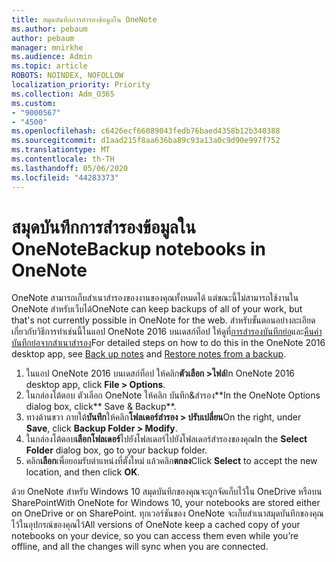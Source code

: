 ```yaml
---
title: สมุดบันทึกการสํารองข้อมูลใน OneNote
ms.author: pebaum
author: pebaum
manager: mnirkhe
ms.audience: Admin
ms.topic: article
ROBOTS: NOINDEX, NOFOLLOW
localization_priority: Priority
ms.collection: Adm_O365
ms.custom:
- "9000567"
- "4500"
ms.openlocfilehash: c6426ecf66089043fedb76baed4358b12b340388
ms.sourcegitcommit: d1aad215f8aa636ba89c93a13a0c9d90e997f752
ms.translationtype: MT
ms.contentlocale: th-TH
ms.lasthandoff: 05/06/2020
ms.locfileid: "44283373"
---
```

# <a name="backup-notebooks-in-onenote"></a><span data-ttu-id="2da3b-102">สมุดบันทึกการสํารองข้อมูลใน OneNote</span><span class="sxs-lookup"><span data-stu-id="2da3b-102">Backup notebooks in OneNote</span></span>

<span data-ttu-id="2da3b-103">OneNote สามารถเก็บสําเนาสํารองของงานของคุณทั้งหมดได้ แต่ขณะนี้ไม่สามารถใช้งานใน OneNote สําหรับเว็บได้</span><span class="sxs-lookup"><span data-stu-id="2da3b-103">OneNote can keep backups of all of your work, but that's not currently possible in OneNote for the web.</span></span> <span data-ttu-id="2da3b-104">สําหรับขั้นตอนอย่างละเอียดเกี่ยวกับวิธีการทําเช่นนี้ในแอป OneNote 2016 บนเดสก์ท็อป ให้ดูที่[การสํารองบันทึกย่อ](https://support.office.com/article/back-up-notes-f58b34b0-611d-435e-87fa-7942a1767af4#id0eaabaaa=2016,_2013,_2010)และ[คืนค่าบันทึกย่อจากสําเนาสํารอง](https://support.microsoft.com/office/restore-notes-from-a-backup-5daf9cb0-6769-4998-a5de-f044fdd0d831)</span><span class="sxs-lookup"><span data-stu-id="2da3b-104">For detailed steps on how to do this in the OneNote 2016 desktop app, see [Back up notes](https://support.office.com/article/back-up-notes-f58b34b0-611d-435e-87fa-7942a1767af4#id0eaabaaa=2016,_2013,_2010) and [Restore notes from a backup](https://support.microsoft.com/office/restore-notes-from-a-backup-5daf9cb0-6769-4998-a5de-f044fdd0d831).</span></span>

1. <span data-ttu-id="2da3b-105">ในแอป OneNote 2016 บนเดสก์ท็อป ให้คลิก**ตัวเลือก >ไฟล์**</span><span class="sxs-lookup"><span data-stu-id="2da3b-105">In OneNote 2016 desktop app, click **File > Options**.</span></span>
2. <span data-ttu-id="2da3b-106">ในกล่องโต้ตอบ ตัวเลือก OneNote ให้คลิก บันทึก&สํารอง\*\*</span><span class="sxs-lookup"><span data-stu-id="2da3b-106">In the OneNote Options dialog box, click\*\* Save & Backup\*\*.</span></span>
3. <span data-ttu-id="2da3b-107">ทางด้านขวา ภายใต้**บันทึก**ให้คลิก**โฟลเดอร์สํารอง > ปรับเปลี่ยน**</span><span class="sxs-lookup"><span data-stu-id="2da3b-107">On the right, under **Save**, click **Backup Folder > Modify**.</span></span>
4. <span data-ttu-id="2da3b-108">ในกล่องโต้ตอบ**เลือกโฟลเดอร์**ไปยังโฟลเดอร์ไปยังโฟลเดอร์สํารองของคุณ</span><span class="sxs-lookup"><span data-stu-id="2da3b-108">In the **Select Folder** dialog box, go to your backup folder.</span></span>
5. <span data-ttu-id="2da3b-109">คลิก**เลือก**เพื่อยอมรับตําแหน่งที่ตั้งใหม่ แล้วคลิก**ตกลง**</span><span class="sxs-lookup"><span data-stu-id="2da3b-109">Click **Select** to accept the new location, and then click **OK**.</span></span>

<span data-ttu-id="2da3b-110">ด้วย OneNote สําหรับ Windows 10 สมุดบันทึกของคุณจะถูกจัดเก็บไว้ใน OneDrive หรือบน SharePoint</span><span class="sxs-lookup"><span data-stu-id="2da3b-110">With OneNote for Windows 10, your notebooks are stored either on OneDrive or on SharePoint.</span></span> <span data-ttu-id="2da3b-111">ทุกเวอร์ชันของ OneNote จะเก็บสําเนาสมุดบันทึกของคุณไว้ในอุปกรณ์ของคุณไว้</span><span class="sxs-lookup"><span data-stu-id="2da3b-111">All versions of OneNote keep a cached copy of your notebooks on your device, so you can access them even while you’re offline, and all the changes will sync when you are connected.</span></span>
